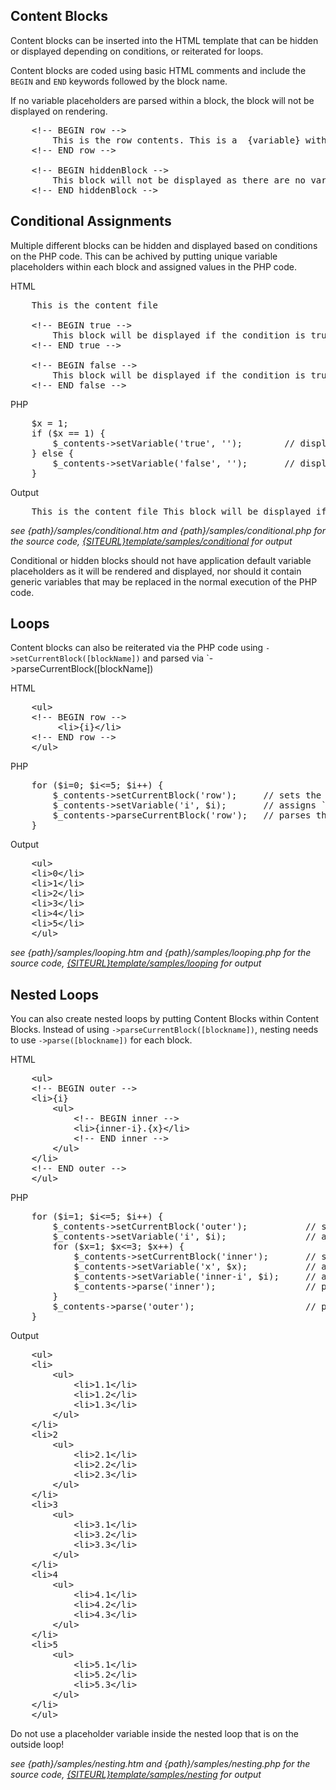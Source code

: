 Content Blocks
---

Content blocks can be inserted into the HTML template that can be hidden or displayed depending on conditions, or reiterated for loops.

Content blocks are coded using basic HTML comments and include the `BEGIN` and `END` keywords followed by the block name.

If no variable placeholders are parsed within a block, the block will not be displayed on rendering.

<pre>
	&lt;!-- BEGIN row -->
		This is the row contents. This is a  &#123;variable} within the block.
	&lt;!-- END row -->

	&lt;!-- BEGIN hiddenBlock -->
		This block will not be displayed as there are no variable placeholders to parse.
	&lt;!-- END hiddenBlock -->
</pre>

Conditional Assignments
---

Multiple different blocks can be hidden and displayed based on conditions on the PHP code. This can be achived by putting unique variable placeholders within each block and assigned values in the PHP code.

HTML
<pre>
	This is the content file

	&lt;!-- BEGIN true -->
		This block will be displayed if the condition is true. &#123;true}
	&lt;!-- END true -->

	&lt;!-- BEGIN false -->
		This block will be displayed if the condition is true. &#123;false}
	&lt;!-- END false -->
</pre>

PHP
<pre>
	$x = 1;
	if ($x == 1) {
		$_contents->setVariable('true', '');		// display "true" block
	} else {
		$_contents->setVariable('false', '');		// display "false" block
	}
</pre>

Output
<pre>
	This is the content file This block will be displayed if the condition is true.
</pre>

*see {path}/samples/conditional.htm and {path}/samples/conditional.php for the source code, <a target="_blank" href="{SITEURL}template/samples/conditional">{SITEURL}template/samples/conditional</a> for output*

Conditional or hidden blocks should not have application default variable placeholders as it will be rendered and displayed, nor should it contain generic variables that may be replaced in the normal execution of the PHP code.

Loops
---

Content blocks can also be reiterated via the PHP code using `->setCurrentBlock([blockName])` and parsed via `->parseCurrentBlock([blockName])

HTML
<pre>
	&lt;ul>
	&lt;!-- BEGIN row -->
		 &lt;li>&#123;i}&lt;/li> <!-- this variable will be incremented -->
	&lt;!-- END row -->
	&lt;/ul>
</pre>

PHP
<pre>
	for ($i=0; $i<=5; $i++) {
		$_contents->setCurrentBlock('row');		// sets the "row" block to be reiterated
		$_contents->setVariable('i', $i);		// assigns `$x` to the current block variable
		$_contents->parseCurrentBlock('row');	// parses the "row" block on each iteration
	}
</pre>

Output
<pre>
	&lt;ul>
	&lt;li>0&lt;/li>
	&lt;li>1&lt;/li>
	&lt;li>2&lt;/li>
	&lt;li>3&lt;/li>
	&lt;li>4&lt;/li>
	&lt;li>5&lt;/li>
	&lt;/ul>
</pre>

*see {path}/samples/looping.htm and {path}/samples/looping.php for the source code, <a target="_blank" href="{SITEURL}template/samples/looping">{SITEURL}template/samples/looping</a> for output*

Nested Loops
---

You can also create nested loops by putting Content Blocks within Content Blocks. Instead of using `->parseCurrentBlock([blockname])`, nesting needs to use `->parse([blockname])` for each block.

HTML
<pre>
	&lt;ul>
	&lt;!-- BEGIN outer -->
    &lt;li>&#123;i}
		&lt;ul>
			&lt;!-- BEGIN inner -->
			&lt;li>&#123;inner-i}.&#123;x}&lt;/li>
			&lt;!-- END inner -->
        &lt;/ul>
    &lt;/li>
	&lt;!-- END outer -->
	&lt;/ul>
</pre>

PHP
<pre>
	for ($i=1; $i<=5; $i++) {
		$_contents->setCurrentBlock('outer');			// sets the "outer" block to be reiterated
		$_contents->setVariable('i', $i);				// assigns `$i` to {i} placeholder
		for ($x=1; $x<=3; $x++) {
			$_contents->setCurrentBlock('inner');		// sets the "inner" block to be reiterated
			$_contents->setVariable('x', $x);			// assigns `$x` to {x} placeholder
			$_contents->setVariable('inner-i', $i);		// assigns `$i` to {inner-i} placeholder
			$_contents->parse('inner');					// parses the "inner" block on each iteration
		}
		$_contents->parse('outer');						// parses the "outer" block on each iteration
	}
</pre>

Output
<pre>
	&lt;ul>
    &lt;li>
		&lt;ul>
			&lt;li>1.1&lt;/li>
			&lt;li>1.2&lt;/li>
			&lt;li>1.3&lt;/li>
        &lt;/ul>
    &lt;/li>
    &lt;li>2
		&lt;ul>
			&lt;li>2.1&lt;/li>
			&lt;li>2.2&lt;/li>
			&lt;li>2.3&lt;/li>
        &lt;/ul>
    &lt;/li>
    &lt;li>3
		&lt;ul>
			&lt;li>3.1&lt;/li>
			&lt;li>3.2&lt;/li>
			&lt;li>3.3&lt;/li>
        &lt;/ul>
    &lt;/li>
    &lt;li>4
		&lt;ul>
			&lt;li>4.1&lt;/li>
			&lt;li>4.2&lt;/li>
			&lt;li>4.3&lt;/li>
        &lt;/ul>
    &lt;/li>
    &lt;li>5
		&lt;ul>
			&lt;li>5.1&lt;/li>
			&lt;li>5.2&lt;/li>
			&lt;li>5.3&lt;/li>
        &lt;/ul>
    &lt;/li>
	&lt;/ul>
</pre>

Do not use a placeholder variable inside the nested loop that is on the outside loop!

*see {path}/samples/nesting.htm and {path}/samples/nesting.php for the source code, <a target="_blank" href="{SITEURL}template/samples/nesting">{SITEURL}template/samples/nesting</a> for output*
